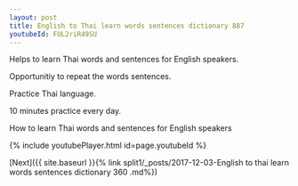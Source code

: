 ```yaml
---
layout: post
title: English to Thai learn words sentences dictionary 887 
youtubeId: FUL2riR49SU
---
```

 
 
Helps to learn Thai words and sentences for English speakers.

Opportunitiy to repeat the words sentences. 

Practice Thai language. 
 
10 minutes practice every day. 
 
How to learn Thai words and sentences for English speakers 
 
{% include youtubePlayer.html id=page.youtubeId %}
 
 
[Next]({{ site.baseurl }}{% link  split1/_posts/2017-12-03-English to thai learn words sentences dictionary 360 .md%})
 
